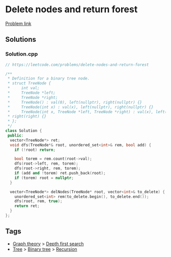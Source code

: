 # Delete nodes and return forest

[Problem link](https://leetcode.com/problems/delete-nodes-and-return-forest)

## Solutions


### Solution.cpp
```cpp
// https://leetcode.com/problems/delete-nodes-and-return-forest

/**
 * Definition for a binary tree node.
 * struct TreeNode {
 *     int val;
 *     TreeNode *left;
 *     TreeNode *right;
 *     TreeNode() : val(0), left(nullptr), right(nullptr) {}
 *     TreeNode(int x) : val(x), left(nullptr), right(nullptr) {}
 *     TreeNode(int x, TreeNode *left, TreeNode *right) : val(x), left(left),
 * right(right) {}
 * };
 */
class Solution {
 public:
  vector<TreeNode*> ret;
  void dfs(TreeNode*& root, unordered_set<int>& rem, bool add) {
    if (!root) return;

    bool torem = rem.count(root->val);
    dfs(root->left, rem, torem);
    dfs(root->right, rem, torem);
    if (add and !torem) ret.push_back(root);
    if (torem) root = nullptr;
  }

  vector<TreeNode*> delNodes(TreeNode* root, vector<int>& to_delete) {
    unordered_set<int> rem(to_delete.begin(), to_delete.end());
    dfs(root, rem, true);
    return ret;
  }
};
```
## Tags

* [Graph theory](/README.md#Graph_theory) > [Depth first search](/README.md#Graph_theory-Depth_first_search)
* [Tree](/README.md#Tree) > [Binary tree](/README.md#Tree-Binary_tree) > [Recursion](/README.md#Tree-Binary_tree-Recursion)
